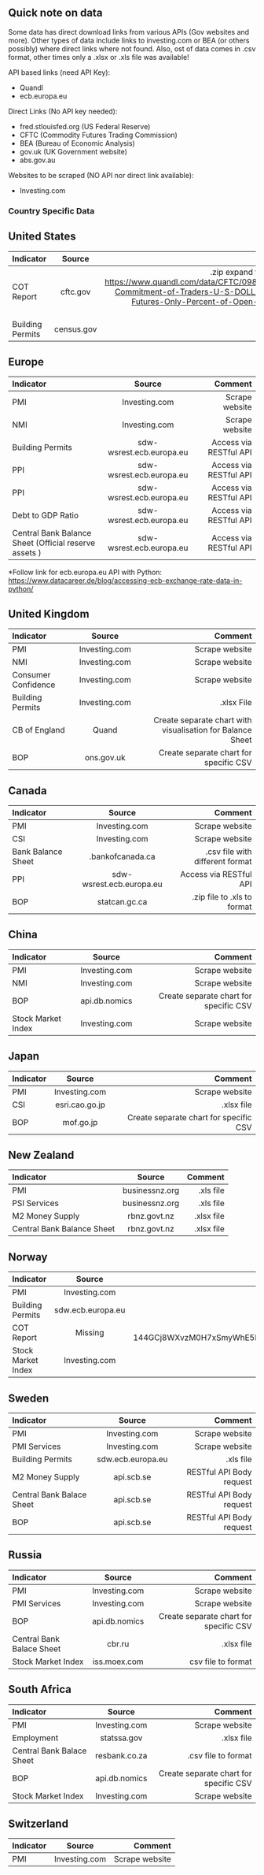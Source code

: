 ## Quick note on data

Some data has direct download links from various APIs (Gov websites and more).
Other types of data include links to investing.com or BEA (or others possibly) where direct links where not found. 
Also, ost of data comes in .csv format, other times only a .xlsx or .xls file was available!

API based links (need API Key):
- Quandl
- ecb.europa.eu

Direct Links (No API key needed):
- fred.stlouisfed.org (US Federal Reserve)
- CFTC (Commodity Futures Trading Commission)
- BEA (Bureau of Economic Analysis)
- gov.uk (UK Government website)
- abs.gov.au

Websites to be scraped (NO API nor direct link available):
- Investing.com


### Country Specific Data

## United States

| Indicator | Source | Comment |
| :---         |     :---:      |          ---: |
| COT Report   | cftc.gov     | .zip expand to .xls (or get from https://www.quandl.com/data/CFTC/098662_F_L_ALL_OI-Commitment-of-Traders-U-S-DOLLAR-INDEX-ICUS-Futures-Only-Percent-of-Open-Interest-Legacy-Format-098662)  |
| Building Permits   | census.gov     | .xls file  |

## Europe

| Indicator | Source | Comment |
| :---         |     :---:      |          ---: |
| PMI   | Investing.com | Scrape website  |
| NMI   | Investing.com | Scrape website  |
| Building Permits   | sdw-wsrest.ecb.europa.eu | Access via RESTful API |
| PPI   | sdw-wsrest.ecb.europa.eu | Access via RESTful API  |
| PPI   | sdw-wsrest.ecb.europa.eu | Access via RESTful API  |
| Debt to GDP Ratio | sdw-wsrest.ecb.europa.eu | Access via RESTful API  |
| Central Bank Balance Sheet (Official reserve assets ) | sdw-wsrest.ecb.europa.eu | Access via RESTful API |

*Follow link for ecb.europa.eu API with Python: https://www.datacareer.de/blog/accessing-ecb-exchange-rate-data-in-python/


## United Kingdom

| Indicator | Source | Comment |
| :---         |     :---:      |          ---: |
| PMI   | Investing.com     | Scrape website  |
| NMI   | Investing.com     | Scrape website  |
| Consumer Confidence   | Investing.com     | Scrape website  |
| Building Permits   | Investing.com     | .xlsx File  |
| CB of England   | Quand     | Create separate chart with visualisation for Balance Sheet  |
| BOP   | ons.gov.uk     | Create separate chart for specific CSV  |

## Canada

| Indicator | Source | Comment |
| :---         |     :---:      |          ---: |
| PMI   | Investing.com | Scrape website  |
| CSI   | Investing.com | Scrape website  |
| Bank Balance Sheet   | .bankofcanada.ca | .csv file with different format |
| PPI   | sdw-wsrest.ecb.europa.eu | Access via RESTful API  |
| BOP   | statcan.gc.ca | .zip file to .xls to format  |

## China

| Indicator | Source | Comment |
| :---         |     :---:      |          ---: |
| PMI   | Investing.com | Scrape website  |
| NMI   | Investing.com | Scrape website  |
| BOP   | api.db.nomics     | Create separate chart for specific CSV  |
| Stock Market Index   | Investing.com | Scrape website  |

## Japan

| Indicator | Source | Comment |
| :---         |     :---:      |          ---: |
| PMI   | Investing.com | Scrape website  |
| CSI   | esri.cao.go.jp | .xlsx file  |
| BOP   | mof.go.jp     | Create separate chart for specific CSV |

## New Zealand

| Indicator | Source | Comment |
| :---         |     :---:      |          ---: |
| PMI   | businessnz.org | .xls file  |
| PSI Services   | businessnz.org | .xls file  |
| M2 Money Supply   | rbnz.govt.nz     | .xlsx file |
| Central Bank Balance Sheet   | rbnz.govt.nz     | .xlsx file |

## Norway

| Indicator | Source | Comment |
| :---         |     :---:      |          ---: |
| PMI   | Investing.com | Scrape website  |
| Building Permits   | sdw.ecb.europa.eu | .xls file  |
| COT Report | Missing | Google Sheet id: 144GCj8WXvzM0H7xSmyWhE5KbtLPpj0wY5vJdEzyTK2o |
| Stock Market Index   | Investing.com | Scrape website  |

## Sweden

| Indicator | Source | Comment |
| :---         |     :---:      |          ---: |
| PMI   | Investing.com | Scrape website  |
| PMI Services  | Investing.com | Scrape website  |
| Building Permits   | sdw.ecb.europa.eu | .xls file  |
| M2 Money Supply   | api.scb.se     | RESTful API Body request |
| Central Bank Balace Sheet   | api.scb.se     | RESTful API Body request |
| BOP   | api.scb.se     | RESTful API Body request |

## Russia

| Indicator | Source | Comment |
| :---         |     :---:      |          ---: |
| PMI   | Investing.com | Scrape website  |
| PMI Services  | Investing.com | Scrape website  |
| BOP   | api.db.nomics     | Create separate chart for specific CSV |
| Central Bank Balace Sheet   | cbr.ru     | .xlsx file |
| Stock Market Index   | iss.moex.com | csv file to format  |

## South Africa

| Indicator | Source | Comment |
| :---         |     :---:      |          ---: |
| PMI   | Investing.com | Scrape website  |
| Employment  | statssa.gov | .xlsx file  |
| Central Bank Balace Sheet   | resbank.co.za     | .csv file to format |
| BOP   | api.db.nomics     | Create separate chart for specific CSV |
| Stock Market Index   | Investing.com | Scrape website  |

## Switzerland

| Indicator | Source | Comment |
| :---         |     :---:      |          ---: |
| PMI   | Investing.com | Scrape website  |
